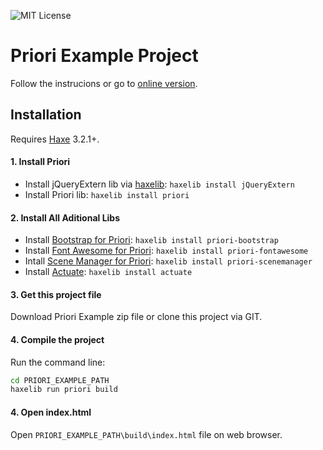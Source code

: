 ![MIT License](https://img.shields.io/badge/license-MIT-blue.svg?style=flat)

# Priori Example Project

Follow the instrucions or go to [online version](http://priori.triture.com/example).

## Installation
Requires [Haxe](http://haxe.org) 3.2.1+.

#### 1. Install Priori
* Install jQueryExtern lib via [haxelib](http://haxe.org/doc/haxelib/using_haxelib): `haxelib install jQueryExtern`
* Install Priori lib: `haxelib install priori`

#### 2. Install All Aditional Libs
- Install [Bootstrap for Priori](https://github.com/triture/priori-bootstrap): `haxelib install priori-bootstrap`
- Install [Font Awesome for Priori](https://github.com/triture/priori-fontawesome): `haxelib install priori-fontawesome`
- Intall [Scene Manager for Priori](https://github.com/triture/priori-scenemanager): `haxelib install priori-scenemanager`
- Install [Actuate](https://github.com/openfl/actuate): `haxelib install actuate` 

#### 3. Get this project file
Download Priori Example zip file or clone this project via GIT. 

#### 4. Compile the project
Run the command line:
```sh
cd PRIORI_EXAMPLE_PATH
haxelib run priori build
```

#### 4. Open index.html
Open `PRIORI_EXAMPLE_PATH\build\index.html` file on web browser.
